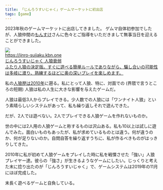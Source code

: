 ```yaml
---
title: 「じんろうすいじゃく」ゲームマーケットに初出店
tags: [game]
---
```


2023年秋のゲームマーケットに出店してきました。
ゲムマ自体初参加でしたが、人狼仲間の[もんすけ](https://twitter.com/mons_k)さんに色々とご指導をいただきまして無事当日を迎えることができました。

<a class="og-card" href="https://jinro-suijaku.kbn.one">
  <img src="https://jinro-suijaku.kbn.one/assets/og_image.png">
  <div>
    <div>https://jinro-suijaku.kbn.one</div>
    <div class="og-title">じんろうすいじゃく 人狼衰弱</div>
    <div>ふたり人狼の決定版。すぐに遊べる簡単ルールでありながら、騙し合いの可能性は多岐に渡り、熟練するほどに奥の深いプレイを楽しめます。</div>
  </div>
</a>

私の[人狼歴は2010年](../2013/refutation-is-not-persuasion)に遡る。私にとって人狼、特に、対面での (界隈で言うところの短期) 人狼は私の人生に大きな影響を与えたゲームだ。

人狼は最低3人からプレイできる。少人数での人狼には「ワンナイト人狼」という素晴らしいシステムがあって、私も繰り返しそれで遊んできた。

だが、2人では遊べない。2人でプレイできる人狼ゲームを作れないものか。

世の中には2人用の人狼ゲームと称するものは沢山ある。私も10以上は試しに遊んでみた。面白いものもあったが、私が求めているものとは違う。何が違うのか、何が足りないのか。自問自答を繰り返すうちに、私が作るべきものがはっきりしてきた。

2010年に私が初めて人狼ゲームをプレイした時に私を戦慄させた「強い」人狼プレイヤー達。彼らの「強さ」が生きるようなゲームにしたい。じっくりと考えた末に捻り出たのが「じんろうすいじゃく」で、ゲームシステムは2019年の11月にほぼ完成した。

末長く遊べるゲームと自負している。
